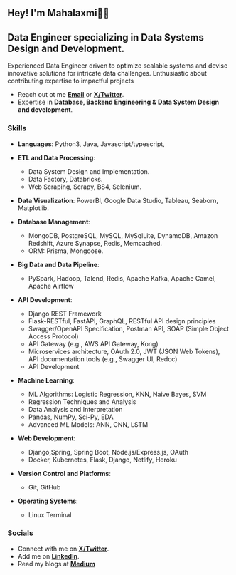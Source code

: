 ## Hey! I'm Mahalaxmi👋🏼

##  Data Engineer specializing in Data Systems Design and Development.  

Experienced Data Engineer driven to optimize scalable systems and devise innovative solutions for intricate data challenges. Enthusiastic about contributing expertise to impactful projects

- Reach out ot me [**Email**](mailto:mahaginnam@gmail.com) or [**X/Twitter**](https://www.twitter.com/Mahaginnam).
- Expertise in **Database, Backend Engineering & Data System Design and development**.

### Skills

- **Languages**: Python3, Java, Javascript/typescript,

- **ETL and Data Processing**:
  - Data System Design and Implementation.
  - Data Factory, Databricks. 
  - Web Scraping, Scrapy, BS4, Selenium.

- **Data Visualization**: PowerBI, Google Data Studio, Tableau, Seaborn, Matplotlib.

- **Database Management**:
  - MongoDB, PostgreSQL, MySQL, MySqlLite, DynamoDB, Amazon Redshift, Azure Synapse, Redis, Memcached. 
  - ORM: Prisma, Mongoose.

- **Big Data and Data Pipeline**:
  - PySpark, Hadoop, Talend, Redis, Apache Kafka, Apache Camel, Apache Airflow 

- **API Development**:
  - Django REST Framework
  - Flask-RESTful, FastAPI, GraphQL, RESTful API design principles
  - Swagger/OpenAPI Specification, Postman API, SOAP (Simple Object Access Protocol)
  - API Gateway (e.g., AWS API Gateway, Kong)
  - Microservices architecture, OAuth 2.0, JWT (JSON Web Tokens), API documentation tools (e.g., Swagger UI, Redoc)
  - API Development

- **Machine Learning**:
  - ML Algorithms: Logistic Regression, KNN, Naive Bayes, SVM
  - Regression Techniques and Analysis
  - Data Analysis and Interpretation
  - Pandas, NumPy, Sci-Py, EDA
  - Advanced ML Models: ANN, CNN, LSTM

- **Web Development**:
  - Django,Spring, Spring Boot, Node.js/Express.js, OAuth
  - Docker, Kubernetes, Flask, Django, Netlify, Heroku

- **Version Control and Platforms**:
  - Git, GitHub

- **Operating Systems**:
  - Linux Terminal


### Socials

- Connect with me on [**X/Twitter**](https://www.twitter.com/Mahaginnam).
- Add me on [**LinkedIn**](https://www.linkedin.com/in/g-mahalaxmi).
- Read my blogs at [**Medium**](https://medium.com/@mahaginnam)
